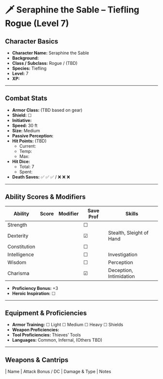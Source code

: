 # 🗡️ Seraphine the Sable – Tiefling Rogue (Level 7)

## Character Basics
- **Character Name:** Seraphine the Sable  
- **Background:**  
- **Class / Subclass:** Rogue / (TBD)  
- **Species:** Tiefling  
- **Level:** 7  
- **XP:**  

---

## Combat Stats
- **Armor Class:** (TBD based on gear)  
- **Shield:** ☐  
- **Initiative:**  
- **Speed:** 30 ft  
- **Size:** Medium  
- **Passive Perception:**  
- **Hit Points:** (TBD)  
  - Current:   
  - Temp:   
  - Max:   
- **Hit Dice:**  
  - Total: 7  
  - Spent:   
- **Death Saves:** ✅ ✅ ✅ / ❌ ❌ ❌  

---

## Ability Scores & Modifiers

| Ability      | Score | Modifier | Save Prof | Skills                          |
|--------------|-------|----------|-----------|----------------------------------|
| Strength     |       |          | ☐         |                                  |
| Dexterity    |       |          | ☑         | Stealth, Sleight of Hand        |
| Constitution |       |          | ☐         |                                  |
| Intelligence |       |          | ☐         | Investigation                   |
| Wisdom       |       |          | ☐         | Perception                      |
| Charisma     |       |          | ☑         | Deception, Intimidation         |

- **Proficiency Bonus:** +3  
- **Heroic Inspiration:** ☐  

---

## Equipment & Proficiencies
- **Armor Training:** ☐ Light ☐ Medium ☐ Heavy ☐ Shields  
- **Weapon Proficiencies:**  
- **Tool Proficiencies:** Thieves’ Tools  
- **Languages:** Common, Infernal, (Others TBD)

---

## Weapons & Cantrips

| Name     | Attack Bonus / DC | Damage & Type | Notes                         
